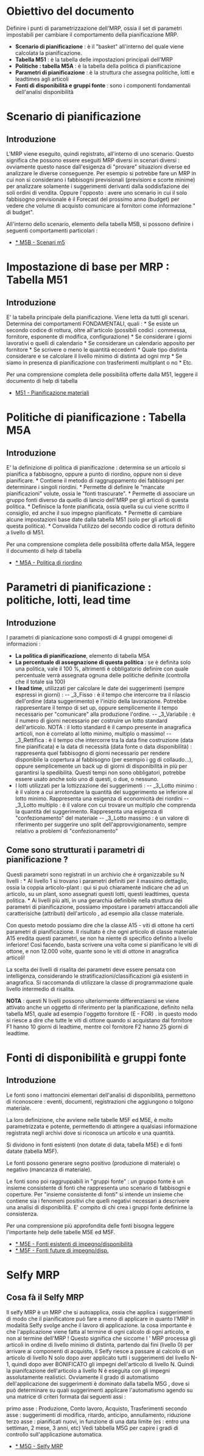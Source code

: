 # Obiettivo del documento
Definire i punti di parametrizzazione dell'MRP, ossia il set di parametri impostabili per cambiare il comportamento della pianificazione MRP.
 - **Scenario di pianificazione** :  è il "basket" all'interno del quale viene calcolata la pianificazione.
 - **Tabella M51** :  è la tabella delle impostazioni principali dell'MRP
 - **Politiche :  tabella M5A** :  è la tabella della politica di pianificazione
 - **Parametri di pianificazione** :  è la struttura che assegna politiche, lotti e leadtimes agli articoli
 - **Fonti di disponibilità e gruppi fonte** :  sono i componenti fondamentali dell'analisi disponibilità


# Scenario di pianificazione
## Introduzione
L'MRP viene eseguito, quindi registrato, all'interno di uno scenario. Questo significa che possono essere eseguiti MRP diversi in  scenari diversi :  ovviamente questo nasce dall'esigenza di "provare" situazioni diverse ed analizzare le diverse conseguenze. Per esempio si potrebbe fare un MRP in cui non si considerano i fabbisogni previsionali (previsioni e scorte minime) per analizzare solamente i suggerimenti derivanti dalla soddisfazione dei soli ordini di vendita. Oppure l'opposto :  avere uno scenario in cui il solo fabbisogno previsionale è il Forecast del prossimo anno (budget) per vedere che volume di acquisto comunicare ai fornitori come informazione " di budget".

All'interno dello scenario, elemento della tabella M5B, si possono definire i seguenti comportamenti particolari : 
- [\* M5B - Scenari m5](Sorgenti/OG/TA/M5B)


# Impostazione di base per MRP :  Tabella M51
## Introduzione
E' la tabella principale della pianificazione. Viene letta da tutti gli scenari. Determina dei comportamenti FONDAMENTALI, quali : 
 \* Se esiste un secondo codice di rottura, oltre all'articolo (possibili codici :  commessa, fornitore, esponente di modifica, configurazione)
 \* Se considerare i giorni lavorativi o quelli di calendario
 \* Se considerare un calendario apposito per fornitore
 \* Se scrivere o meno le quantità eccedenti
 \* Quale tipo distinta considerare e se calcolare il livello minimo di distinta ad ogni mrp
 \* Se siamo in presenza di pianificazione con trasferimenti multiplant o no
 \* Etc.

Per una comprensione completa delle possibilità offerte dalla M51, leggere il documento di help di tabella
- [M51 - Pianificazione materiali](Sorgenti/OG/TA/M51)


# Politiche di pianificazione  :  Tabella M5A
## Introduzione
E' la definizione di politica di pianificazione :  determina se un articolo si pianifica a fabbisogno, oppure a punto di riordino, oppure non si deve pianificare.
 \* Contiene il metodo di raggruppamento dei fabbisogni per determinare i singoli riordini.
 \* Permette di definire le "mancate pianificazioni" volute, ossia le "fonti trascurate".
 \* Permette di associare un gruppo fonti diverso da quello di lancio dell'MRP per gli articoli di questa politica.
 \* Definisce la fonte pianificata, ossia quella su cui viene scritto il consiglio, ed anche il suo impegno pianificato.
 \* Permette di cambiare alcune impostazioni base date dalla tabella M51 (solo per gli articoli di questa politica).
 \* Convalida l'utilizzo del secondo codice di rottura definito a livello di M51.

Per una comprensione completa delle possibilità offerte dalla M5A, leggere il documento di help di tabella
- [\* M5A - Politica di riordino](Sorgenti/OG/TA/M5A)

# Parametri di pianificazione :  politiche, lotti, lead time
## Introduzione
I parametri di pianicazione sono composti di 4 gruppi omogenei di informazioni : 
 - **La politica di pianificazione**, elemento di tabella M5A
 - **La percentuale di assegnazione di questa politica** :  se è definita solo una politica, vale il 100 %, altrimenti è obbligatorio definire con quale percentuale verrà assegnata ognuna delle politiche definite (controlla che il totale sia 100)
 - **I lead time**, utilizzati per calcolare le date dei suggerimenti (sempre espressi in giorni) : 
 -- _3_Fisso :  è il tempo che intercorre tra il rilascio dell'ordine (data suggerimento) e l'inizio della lavorazione. Potrebbe rappresentare il tempo di set up, oppure semplicemente il tempo necessario per "comunicare" alla produzione l'ordine.
 -- _3_Variabile :  è il numero di giorni necessario per costruire un lotto standard dell'articolo. NOTA :  il lotto standard è il campo presente in anagrafica articoli, non è correlato al lotto minimo, multiplo o massimo!
 -- _3_Rettifica :  è il tempo che intercorre tra la data fine costruzione (data fine pianificata) e la data di necessità (data fonte o data disponibilità) :  rappresenta quel fabbisogno di giorni necessario per rendere disponibile la copertura al fabbisogno (per esempio i gg di collaudo...), oppure semplicemente un back up di giorni di disponibilità in più per garantirsi la spedibilità.
 Questi tempi non sono obbligatori, potrebbe essere usato anche solo uno di questi, o due, o nessuno.
 - I lotti utilizzati per la lottizzazione dei suggerimenti : 
 -- _3_Lotto minimo :  è il valore a cui arrotondare  la quantità del suggerimento se inferiore al lotto minimo. Rappresenta una esigenza di economicità dei riordini
 -- _3_Lotto multiplo :  è il valore con cui trovare un multiplo che comprenda la quantità del suggerimento. Rappresenta una esigenza di "confezionamento" del materiale
 -- _3_Lotto massimo :  è un valore di riferimento per suggerire uno split dell'approvvigionamento, sempre relativo a problemi di "confezionamento"

## Come sono strutturati i parametri di pianificazione ?

Questi parametri sono registrati in un archivio che è organizzabile  su N livelli : 
 \* Al livello 1 si trovano i parametri definiti per il massimo dettaglio, ossia la coppia articolo-plant :  qui si può chiaramente indicare che ad un articolo, su un plant, sono assegnati questi lotti, questi leadtimes, questa politica.
 \* Ai livelli più alti, in una gerarchia definibile nella struttura dei parametri di pianificazione, possiamo impostare i parametri attaccandoli alle caratterisiche (attributi) dell'articolo , ad esempio alla classe materiale.

Con questo metodo possiamo dire che la classe A15 - viti di ottone ha certi parametri di pianificazione. Il risultato è che ogni articolo di classe materiale A15 eredita questi parametri, se non ha niente di specifico definito a livello inferiore! Così facendo, basta scrivere una volta come si pianificano le viti di ottone, e non 12.000 volte, quante sono le viti di ottone in anagrafica articoli!

La scelta dei livelli di risalita dei parametri deve essere pensata con intelligenza, considerando le stratificazioni/classificazioni già esistenti in anagrafica. Si raccomanda di utilizzare la classe di programmazione quale livello intermedio di risalita.

**NOTA** :  questi N livelli possono ulteriormente differenziaersi se viene attivato anche un oggetto di riferimento per la pianificazione, definito nella tabella M51, quale ad esempio l'oggetto fornitore (E - FOR) . in questo modo si riesce a dire che tutte le viti di ottone quando si acquistano dal fornitore F1 hanno 10 giorni di leadtime, mentre col fornitore F2 hanno 25 giorni di leadtime.

# Fonti di disponibilità e gruppi fonte
## Introduzione
Le fonti sono i mattoncini elementari dell'analisi di disponibilità, permettono di riconoscere :  eventi, documenti, registrazioni che aggiungono o tolgono materiale.

La loro definizione, che avviene nelle tabelle M5F ed M5E, è molto parametrizzata e potente, permettendo di attingere a qualsiasi informazione registrata negli archivi dove si riconosca un articolo e una  quantità.

Si dividono in fonti esistenti (non dotate di data, tabella M5E) e di fonti datate (tabella M5F).

Le fonti possono generare segno positivo (produzione di materiale)  o negativo (mancanza di materiale).

Le fonti sono poi raggruppabili in "gruppi fonte" :  un gruppo fonte è un insieme consistente di fonti che rappresenta uno scenario di fabbisogni e coperture. Per "insieme consistente di fonti"  si intende un insieme che contiene sia i fenomeni positivi che quelli negativi necessari a descrivere una analisi di disponibilità. E' compito di chi crea i gruppi fonte definirne la consistenza.

Per una comprensione più approfondita delle fonti bisogna leggere l'importante help delle tabelle M5E ed M5F.
- [\* M5E - Fonti esistenti di impegno/disponibilità](Sorgenti/OG/TA/M5E)
- [\* M5F - Fonti future di impegno/disp.](Sorgenti/OG/TA/M5F)


# Selfy MRP
## Cosa fà il Selfy MRP

Il selfy MRP è un MRP che si autoapplica, ossia che applica i suggerimenti di modo che il pianificatore può fare a meno di applicare in quanto l'MRP in modalità Selfy svolge anche il lavoro di applicazione.
la cosa importante è che l'applicazione viene fatta al termine di ogni calcolo di ogni articolo, e non al termine dell'MRP !
Questo significa che siccome l ' MRP processa gli articoli in ordine di livello minimo di distinta, partendo dai fini (livello 0) per arrivare ai componenti di acquisto, il Selfy riesce a passare al calcolo di un articolo di livello N solo dopo aver applicato tutti i suggerimenti del livello N-1, quindi dopo aver BONIFICATO gli impegni dell'articolo di livello N. Quindi la pianifcazione dell'articolo a livello N è eseguita con gli impegni assolutamente realistici.
Ovviamente il grado di automatismo dell'applicazione dei suggerimenti è dominato dalla tabella M5G , dove si può determinare su quali suggerimenti applicare l'automatismo agendo su una matrice di criteri formata dai seguenti assi : 

primo asse :  Produzione, Conto lavoro, Acquisto, Trasferimenti
secondo asse :  suggerimenti di modifica, ritardo, anticipo, annullamento, riduzione
terzo asse :  pianificati nuovi, in funzione di una data limite (es :  entro una settiman, 2 mese, 3 anni, etc)
Vedi tabbella M5G per capire i gradi di controllo sull'applicazione automatica.
- [\* M5G - Selfy MRP](Sorgenti/OG/TA/M5G)


